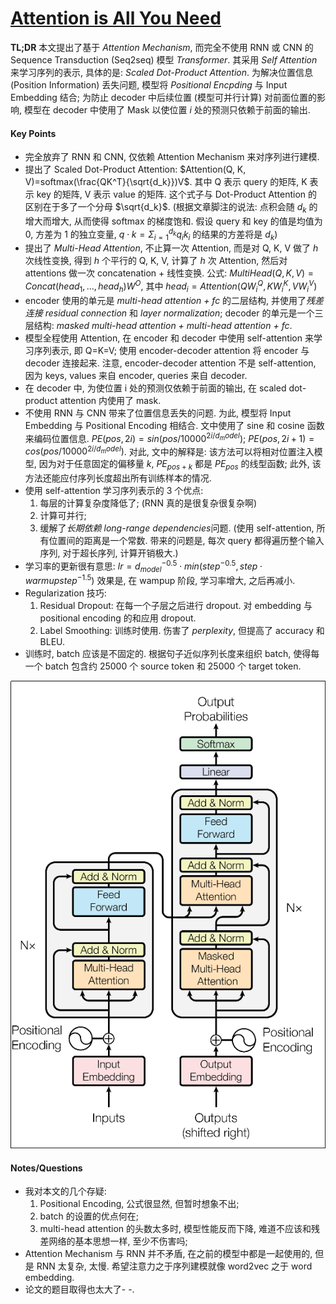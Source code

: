 # [Attention is All You Need](https://papers.nips.cc/paper/7181-attention-is-all-you-need.pdf)

**TL;DR** 本文提出了基于 *Attention Mechanism*, 而完全不使用 RNN 或 CNN 的 Sequence Transduction (Seq2seq) 模型 *Transformer*. 其采用 *Self Attention* 来学习序列的表示, 具体的是: *Scaled Dot-Product Attention*. 为解决位置信息 (Position Information) 丢失问题, 模型将 *Positional Encpding* 与 Input Embedding 结合; 为防止 decoder 中后续位置 (模型可并行计算) 对前面位置的影响, 模型在 decoder 中使用了 Mask 以使位置 $i$ 处的预测只依赖于前面的输出.


#### Key Points

* 完全放弃了 RNN 和 CNN, 仅依赖 Attention Mechanism 来对序列进行建模.
* 提出了 Scaled Dot-Product Attention: $Attention(Q, K, V)=softmax(\frac{QK^T}{\sqrt{d_k}})V$. 其中 Q 表示 query 的矩阵, K 表示 key 的矩阵, V 表示 value 的矩阵. 这个式子与 Dot-Product Attention 的区别在于多了一个分母 $\sqrt{d_k}$. (根据文章脚注的说法: 点积会随 $d_k$ 的增大而增大, 从而使得 softmax 的梯度饱和. 假设 query 和 key 的值是均值为 0, 方差为 1 的独立变量, $q\cdot k=\Sigma_{i=1}^{d_k} q_i k_i$ 的结果的方差将是 $d_k$)
* 提出了 *Multi-Head Attention*, 不止算一次 Attention, 而是对 Q, K, V 做了 $h$ 次线性变换, 得到 $h$ 个平行的 Q, K, V, 计算了 $h$ 次 Attention, 然后对 attentions 做一次 concatenation + 线性变换. 公式: $MultiHead(Q, K, V)=Concat(head_1, \dots, head_h)W^O$, 其中 $head_i=Attention(QW_i^Q, KW_i^K, VW_i^V)$
* encoder 使用的单元是 *multi-head attention + fc* 的二层结构, 并使用了*残差连接 residual connection* 和 *layer normalization*; decoder 的单元是一个三层结构: *masked multi-head attention + multi-head attention + fc*.
* 模型全程使用 Attention, 在 encoder 和 decoder 中使用 self-attention 来学习序列表示, 即 Q=K=V; 使用 encoder-decoder attention 将 encoder 与 decoder 连接起来. 注意, encoder-decoder attention 不是 self-attention, 因为 keys, values 来自 encoder, queries 来自 decoder.
* 在 decoder 中, 为使位置 i 处的预测仅依赖于前面的输出, 在 scaled dot-product attention 内使用了 mask.
* 不使用 RNN 与 CNN 带来了位置信息丢失的问题. 为此, 模型将 Input Embedding 与 Positional Encoding 相结合. 文中使用了 sine 和 cosine 函数来编码位置信息. $PE(pos, 2i)=sin(pos/10000^{2i/d_model})$; $PE(pos, 2i+1)=cos(pos/10000^{2i/d_model})$. 对此, 文中的解释是: 该方法可以将相对位置注入模型, 因为对于任意固定的偏移量 $k$, $PE_{pos+k}$ 都是 $PE_{pos}$ 的线型函数; 此外, 该方法还能应付序列长度超出所有训练样本的情况.
* 使用 self-attention 学习序列表示的 3 个优点:
    1. 每层的计算复杂度降低了; (RNN 真的是很复杂很复杂啊)
    2. 计算可并行;
    3. 缓解了*长期依赖 long-range dependencies*问题. (使用 self-attention, 所有位置间的距离是一个常数. 带来的问题是, 每次 query 都得遍历整个输入序列, 对于超长序列, 计算开销极大.)
* 学习率的更新很有意思: $lr=d_{model}^{-0.5}\cdot min(step^{-0.5}, step\cdot warmupstep^{-1.5})$ 效果是, 在 wampup 阶段, 学习率增大, 之后再减小.
* Regularization 技巧:
    1. Residual Dropout: 在每一个子层之后进行 dropout. 对 embedding 与 positional encoding 的和应用 dropout.
    2. Label Smoothing: 训练时使用. 伤害了 *perplexity*, 但提高了 accuracy 和 BLEU.
* 训练时, batch 应该是不固定的. 根据句子近似序列长度来组织 batch, 使得每一个 batch 包含约 25000 个 source token 和 25000 个 target token.

![transformer model architecture](../../img/transformer_model_architecture.png)

#### Notes/Questions
 
* 我对本文的几个存疑:
    1. Positional Encoding, 公式很显然, 但暂时想象不出;
    2. batch 的设置的优点何在;
    3. multi-head attention 的头数太多时, 模型性能反而下降, 难道不应该和残差网络的基本思想一样, 至少不伤害吗;
* Attention Mechanism 与 RNN 并不矛盾, 在之前的模型中都是一起使用的, 但是 RNN 太复杂, 太慢. 希望注意力之于序列建模就像 word2vec 之于 word embedding.
* 论文的题目取得也太大了- -.
